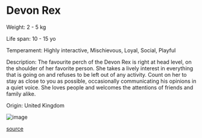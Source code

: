 # Devon Rex

Weight: 2 - 5 kg

Life span: 10 - 15 yo

Temperament: Highly interactive, Mischievous, Loyal, Social, Playful

Description: The favourite perch of the Devon Rex is right at head level, on the shoulder of her favorite person. She takes a lively interest in everything that is going on and refuses to be left out of any activity. Count on her to stay as close to you as possible, occasionally communicating his opinions in a quiet voice. She loves people and welcomes the attentions of friends and family alike.

Origin: United Kingdom

![image](https://cdn2.thecatapi.com/images/4RzEwvyzz.png)

[source](https://api.thecatapi.com/v1/breeds/drex)
